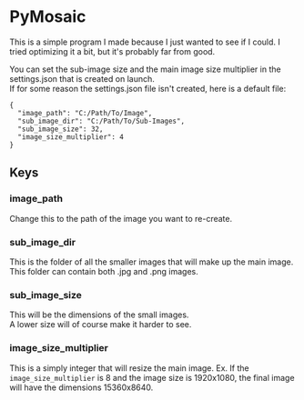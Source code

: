 # PyMosaic

This is a simple program I made because I just wanted to see if I could.
I tried optimizing it a bit, but it's probably far from good.

You can set the sub-image size and the main image size multiplier in the settings.json that is created on launch.  
If for some reason the settings.json file isn't created, here is a default file:
```
{
  "image_path": "C:/Path/To/Image",
  "sub_image_dir": "C:/Path/To/Sub-Images",
  "sub_image_size": 32,
  "image_size_multiplier": 4
}
```

## Keys

### image_path
Change this to the path of the image you want to re-create.

### sub_image_dir
This is the folder of all the smaller images that will make up the main image.  
This folder can contain both .jpg and .png images.

### sub_image_size
This will be the dimensions of the small images.  
A lower size will of course make it harder to see.

### image_size_multiplier
This is a simply integer that will resize the main image.
Ex. If the `image_size_multiplier` is 8 and the image size is 1920x1080, the final image will have the dimensions 15360x8640.
